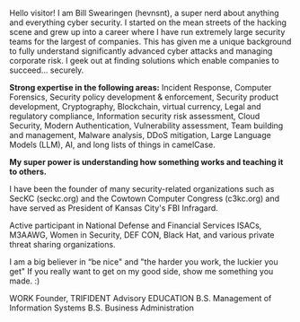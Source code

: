 Hello visitor!
I am Bill Swearingen (hevnsnt), a super nerd about anything and everything cyber security. I started on the mean streets of the hacking scene and grew up into a career where I have run extremely large security teams for the largest of companies. This has given me a unique background to fully understand significantly advanced cyber attacks and managing corporate risk. I geek out at finding solutions which enable companies to succeed… securely.

**Strong expertise in the following areas:**
Incident Response, Computer Forensics, Security policy development & enforcement, Security product development, Cryptography, Blockchain, virtual currency, Legal and regulatory compliance, Information security risk assessment, Cloud Security, Modern Authentication, Vulnerability assessment, Team building and management, Malware analysis, DDoS mitigation, Large Language Models (LLM), AI, and long lists of things in camelCase.

**My super power is understanding how something works and teaching it to others.**

I have been the founder of many security-related organizations such as SecKC (seckc.org) and the Cowtown Computer Congress (c3kc.org) and have served as President of Kansas City's FBI Infragard.

Active participant in National Defense and Financial Services ISACs, M3AAWG, Women in Security, DEF CON, Black Hat, and various private threat sharing organizations.

I am a big believer in “be nice" and "the harder you work, the luckier you get" If you really want to get on my good side, show me something you made. :)

WORK
Founder, TRIFIDENT Advisory
EDUCATION
B.S. Management of Information Systems
B.S. Business Administration
